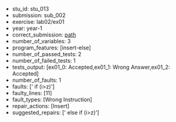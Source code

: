 - stu_id: stu_013	       
- submission: sub_002
- exercise: lab02/ex01
- year: year-1
- correct_submission: [path](https://github.com/pmorvalho/C-Pack-IPAs/blob/main/correct_submissions/year-1/lab02/ex01/ex01-stu_013-sub_001)
- number_of_variables: 3
- program_features: [insert-else] 
- number_of_passed_tests: 2
- number_of_failed_tests: 1
- tests_output: [ex01_0: Accepted,ex01_1: Wrong Answer,ex01_2: Accepted]
- number_of_faults: 1
- faults: ['	if (i>z)']
- faulty_lines: [11]
- fault_types: [Wrong Instruction]
- repair_actions: [Insert] 
- suggested_repairs: ['	else if (i>z)']
